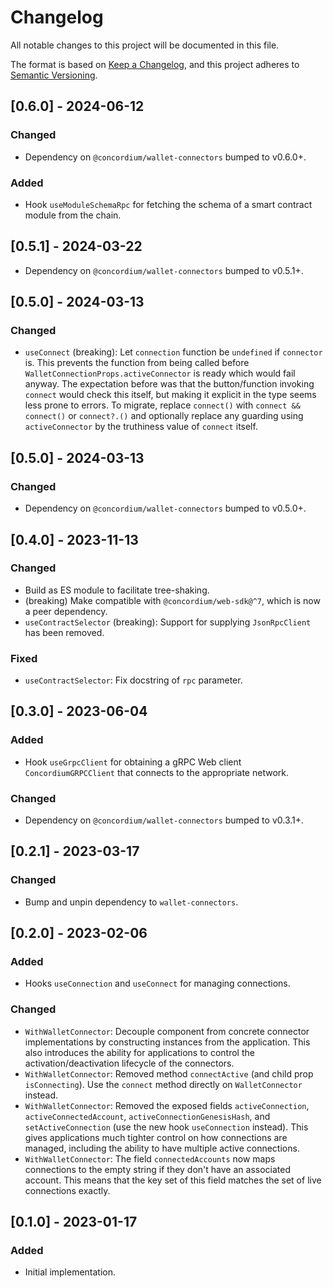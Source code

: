 # Changelog

All notable changes to this project will be documented in this file.

The format is based on [Keep a Changelog](https://keepachangelog.com/en/1.0.0/),
and this project adheres to [Semantic Versioning](https://semver.org/spec/v2.0.0.html).

## [0.6.0] - 2024-06-12

### Changed

-   Dependency on `@concordium/wallet-connectors` bumped to v0.6.0+.

### Added

-   Hook `useModuleSchemaRpc` for fetching the schema of a smart contract module from the chain.

## [0.5.1] - 2024-03-22

-   Dependency on `@concordium/wallet-connectors` bumped to v0.5.1+.

## [0.5.0] - 2024-03-13

### Changed

-   `useConnect` (breaking): Let `connection` function be `undefined` if `connector` is.
    This prevents the function from being called before `WalletConnectionProps.activeConnector` is ready which would fail anyway.
    The expectation before was that the button/function invoking `connect` would check this itself,
    but making it explicit in the type seems less prone to errors.
    To migrate, replace `connect()` with `connect && connect()` or `connect?.()`
    and optionally replace any guarding using `activeConnector` by the truthiness value of `connect` itself.

## [0.5.0] - 2024-03-13

### Changed

-   Dependency on `@concordium/wallet-connectors` bumped to v0.5.0+.

## [0.4.0] - 2023-11-13

### Changed

-   Build as ES module to facilitate tree-shaking.
-   (breaking) Make compatible with `@concordium/web-sdk@^7`, which is now a peer dependency.
-   `useContractSelector` (breaking): Support for supplying `JsonRpcClient` has been removed.

### Fixed

-   `useContractSelector`: Fix docstring of `rpc` parameter.

## [0.3.0] - 2023-06-04

### Added

-   Hook `useGrpcClient` for obtaining a gRPC Web client `ConcordiumGRPCClient` that connects to the appropriate network.

### Changed

-   Dependency on `@concordium/wallet-connectors` bumped to v0.3.1+.

## [0.2.1] - 2023-03-17

### Changed

-   Bump and unpin dependency to `wallet-connectors`.

## [0.2.0] - 2023-02-06

### Added

-   Hooks `useConnection` and `useConnect` for managing connections.

### Changed

-   `WithWalletConnector`: Decouple component from concrete connector implementations by constructing instances from the application.
    This also introduces the ability for applications to control the activation/deactivation lifecycle of the connectors.
-   `WithWalletConnector`: Removed method `connectActive` (and child prop `isConnecting`).
    Use the `connect` method directly on `WalletConnector` instead.
-   `WithWalletConnector`: Removed the exposed fields `activeConnection`, `activeConnectedAccount`, `activeConnectionGenesisHash`,
    and `setActiveConnection` (use the new hook `useConnection` instead).
    This gives applications much tighter control on how connections are managed, including the ability to have multiple active connections.
-   `WithWalletConnector`: The field `connectedAccounts` now maps connections to the empty string if they don't have an associated account.
    This means that the key set of this field matches the set of live connections exactly.

## [0.1.0] - 2023-01-17

### Added

-   Initial implementation.
